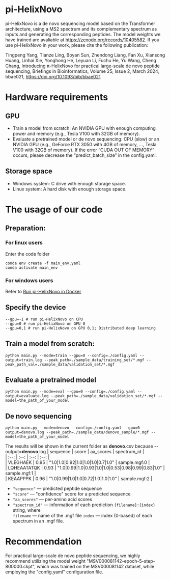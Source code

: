 # pi-HelixNovo
pi-HelixNovo is a de novo sequencing model based on the Transformer architecture, using a MS2 spectrum and its complementary spectrum as inputs and generating the corresponding peptides. The model weights we have trained are avaliable at https://zenodo.org/records/10405582. If you use pi-HelixNovo in your work, please cite the following publication: 

Tingpeng Yang, Tianze Ling, Boyan Sun, Zhendong Liang, Fan Xu, Xiansong Huang, Linhai Xie, Yonghong He, Leyuan Li, Fuchu He, Yu Wang, Cheng Chang, Introducing π-HelixNovo for practical large-scale de novo peptide sequencing, Briefings in Bioinformatics, Volume 25, Issue 2, March 2024, bbae021, https://doi.org/10.1093/bib/bbae021
# Hardware requirements
## GPU
- Train a model from scratch: An NVIDIA GPU with enough computing power and memory (e.g., Tesla V100 with 32GB of memory).
- Evaluate a pretrained model or de novo sequencing: CPU (slow) or an NVIDIA GPU (e.g., GeForce RTX 3050 with 4GB of memory, ..., Tesla V100 with 32GB of memory). If the error “CUDA OUT OF MEMORY” occurs, please decrease the “predict_batch_size” in the config.yaml.
## Storage space
- Windows system: C drive with enough storage space.
- Linux system: A hard disk with enough storage space.
# The usage of our code
## Preparation:
### For linux users
Enter the code folder

```
conda env create -f main_env.yaml
conda activate main_env 
```

### For windows users
Refer to [Run pi-HelixNovo in Docker](./run_in_docker/docker-env.md)
## Specify the device

```
--gpu=-1 # run pi-HelixNovo on CPU
--gpu=0 # run pi-HelixNovo on GPU 0
--gpu=0,1 # run pi-HelixNovo on GPU 0,1; Distributed deep learning
```

## Train a model from scratch:

```
python main.py --mode=train --gpu=0 --config=./config.yaml --output=train.log --peak_path=./sample_data/training_set/*.mgf --peak_path_val=./sample_data/validation_set/*.mgf
```

## Evaluate a pretrained model

```
python main.py --mode=eval --gpu=0 --config=./config.yaml --output=evaluate.log --peak_path=./sample_data/validation_set/*.mgf --model=the_path_of_your_model
```

## De novo sequencing

```
python main.py --mode=denovo --config=./config.yaml --gpu=0 --output=denovo.log --peak_path=./sample_data/denovo_sample/*.mgf --model=the_path_of_your_model
```
The results will be shown in the current folder as **denovo**.csv because --output=**denovo**.log
| sequence | score | aa_scores | spectrum_id |  
| :--: | :--: | :--: | :--: |  
| VLEGHAEK | 0.95 | "1.0|1.0|0.92|1.0|1.0|1.0|0.7|1.0" | sample.mgf:0 |  
| LQHEAATATQK | 0.93 | "1.0|0.99|1.0|0.93|1.0|1.0|0.53|0.98|0.99|0.83|1.0" | sample.mgf:1 |  
| KEAAPPPK | 0.96 | "1.0|0.99|1.0|1.0|0.72|1.0|1.0|1.0" | sample.mgf:2 |

- `"sequence"` — predicted peptide sequence
- `"score"` — "confidence" score for a predicted sequence
- `"aa_scores"` — per-amino acid scores
- `"spectrum_id"` — information of each prediction
    `{filename}:{index}` string, where  
    `filename` — name of the .mgf file
    `index` —  index (0-based) of each spectrum in an .mgf file.

# Recommendation
For practical large-scale de novo peptide sequencing, we highly recommend utilizing the model weight "MSV000081142-epoch-5-step-800000.ckpt", which was trained on the MSV000081142 dataset, while employing the "config.yaml" configuration file.
